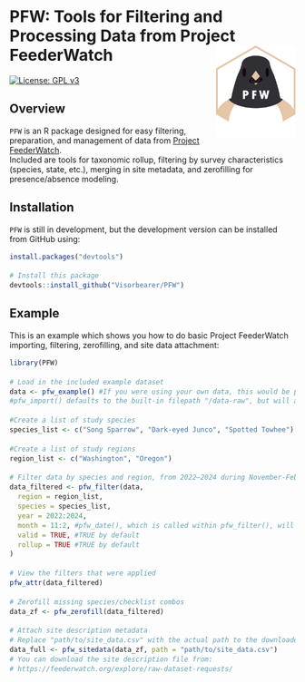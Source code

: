 
# PFW: Tools for Filtering and Processing Data from Project FeederWatch <img src="Logo.png" align="right" width=140 alt="Hexagonal PFW logo, featuring a Dark-eyed Junco with a seed in its beak."/>

<!-- badges: start -->

[![License: GPL
v3](https://img.shields.io/badge/License-GPL%20v3-blue.svg)](http://www.gnu.org/licenses/gpl-3.0)
<!-- badges: end -->

## Overview

`PFW` is an R package designed for easy filtering, preparation, 
and management of data from [Project FeederWatch](https://feederwatch.org/).  
Included are tools for taxonomic rollup, filtering by survey characteristics 
(species, state, etc.), merging in site metadata, and zerofilling for presence/absence modeling.

## Installation

`PFW` is still in development, but the development version can be installed from GitHub using:

``` r
install.packages("devtools")

# Install this package
devtools::install_github("Visorbearer/PFW")
```

## Example

This is an example which shows you how to do basic Project FeederWatch importing, filtering, zerofilling, and site data attachment:

``` r
library(PFW)

# Load in the included example dataset
data <- pfw_example() #If you were using your own data, this would be pfw_import() instead.
#pfw_import() defaults to the built-in filepath "/data-raw", but will accept a different filepath.

#Create a list of study species
species_list <- c("Song Sparrow", "Dark-eyed Junco", "Spotted Towhee")

#Create a list of study regions
region_list <- c("Washington", "Oregon")

# Filter data by species and region, from 2022–2024 during November-February
data_filtered <- pfw_filter(data,
  region = region_list,
  species = species_list,
  year = 2022:2024,
  month = 11:2, #pfw_date(), which is called within pfw_filter(), will appropriately wrap this around the end of the year.
  valid = TRUE, #TRUE by default
  rollup = TRUE #TRUE by default
)

# View the filters that were applied
pfw_attr(data_filtered)

# Zerofill missing species/checklist combos
data_zf <- pfw_zerofill(data_filtered)

# Attach site description metadata
# Replace "path/to/site_data.csv" with the actual path to the downloaded file
data_full <- pfw_sitedata(data_zf, path = "path/to/site_data.csv")
# You can download the site description file from:
# https://feederwatch.org/explore/raw-dataset-requests/
```
